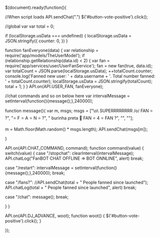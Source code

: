 $(document).ready(function(){

//When script loads
API.sendChat(".")
$('#button-vote-positive').click();

//global var
var total = 0;


if (localStorage.usData === undefined) {
localStorage.usData = JSON.stringify({
counter: 0,
})
}

function fanEveryone(data) {
var relationship = require('app/models/TheUserModel');
if (relationship.getRelationship(data.id) < 2) {
var fan = require('app/services/user/UserFanService');
fan = new fan(true, data.id);
var totalCount = JSON.parse(localStorage.usData);
++totalCount.counter;
console.log('Fanned new user: ' + data.username + '. Total number fanned: ' + totalCount.counter);
localStorage.usData = JSON.stringify(totalCount);
total + 1;
}
}
API.on(API.USER_FAN, fanEveryone);

//chat commands and so on below here 
var intervalMessage = setInterval(function(){message();},240000);

function message(){
var m, msgs;
msgs = ["\o\ SUPERRRRRRRR /o/ FAN :star: ?", ":star: F :star: A :star: N :star: ?", " burinha preta :musical_note: FAN :star: 4 :star: FAN ?", "", ""];

m = Math.floor(Math.random() * msgs.length);
API.sendChat(msgs[m]); 

}

API.on(API.CHAT_COMMAND, command);
function command(value)
{
switch(value)
{
case "/stopchat":
clearInterval(intervalMessage);
API.chatLog("FanBOT CHAT OFFLINE => BOT ONNLINE", alert)
break;

case "/restart":
intervalMessage = setInterval(function(){message();},240000);
break;

case "/fans?":
//API.sendChat(total + " People fanned since launched");
API.chatLog(total + " People fanned since launched", alert)
break;

case "/chat":
message();
break;

}
}

API.on(API.DJ_ADVANCE, woot);
function woot()
{
$('#button-vote-positive').click();
}

});
